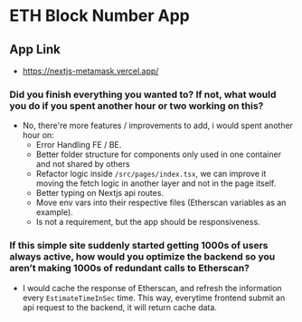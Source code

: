 # ETH Block Number App

## App Link

- https://nextjs-metamask.vercel.app/

### Did you finish everything you wanted to? If not, what would you do if you spent another hour or two working on this?

- No, there're more features / improvements to add, i would spent another hour on:
  - Error Handling FE / BE.
  - Better folder structure for components only used in one container and not shared by others
  - Refactor logic inside `/src/pages/index.tsx`, we can improve it moving the fetch logic in another layer and not in the page itself.
  - Better typing on Nextjs api routes.
  - Move env vars into their respective files (Etherscan variables as an example).
  - Is not a requirement, but the app should be responsiveness.

### If this simple site suddenly started getting 1000s of users always active, how would you optimize the backend so you aren’t making 1000s of redundant calls to Etherscan?

- I would cache the response of Etherscan, and refresh the information every `EstimateTimeInSec` time. This way, everytime frontend submit an api request to the backend, it will return cache data.